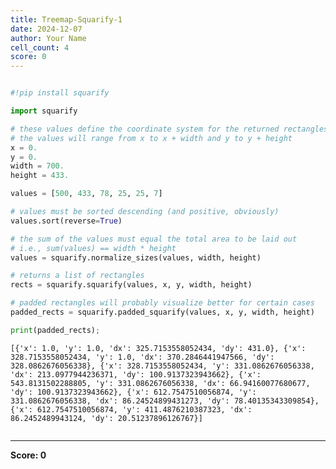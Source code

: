```yaml
---
title: Treemap-Squarify-1
date: 2024-12-07
author: Your Name
cell_count: 4
score: 0
---
```


```python

```


```python
#!pip install squarify
```


```python
import squarify

# these values define the coordinate system for the returned rectangles
# the values will range from x to x + width and y to y + height
x = 0.
y = 0.
width = 700.
height = 433.

values = [500, 433, 78, 25, 25, 7]

# values must be sorted descending (and positive, obviously)
values.sort(reverse=True)

# the sum of the values must equal the total area to be laid out
# i.e., sum(values) == width * height
values = squarify.normalize_sizes(values, width, height)

# returns a list of rectangles
rects = squarify.squarify(values, x, y, width, height)

# padded rectangles will probably visualize better for certain cases
padded_rects = squarify.padded_squarify(values, x, y, width, height)

print(padded_rects);
```

    [{'x': 1.0, 'y': 1.0, 'dx': 325.7153558052434, 'dy': 431.0}, {'x': 328.7153558052434, 'y': 1.0, 'dx': 370.2846441947566, 'dy': 328.0862676056338}, {'x': 328.7153558052434, 'y': 331.0862676056338, 'dx': 213.0977944236371, 'dy': 100.9137323943662}, {'x': 543.8131502288805, 'y': 331.0862676056338, 'dx': 66.94160077680677, 'dy': 100.9137323943662}, {'x': 612.7547510056874, 'y': 331.0862676056338, 'dx': 86.24524899431273, 'dy': 78.40135343309854}, {'x': 612.7547510056874, 'y': 411.4876210387323, 'dx': 86.2452489943124, 'dy': 20.51237896126767}]



```python

```


---
**Score: 0**